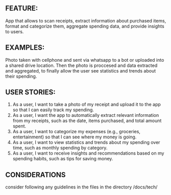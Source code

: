 ## FEATURE:

App that allows to scan receipts, extract information about purchased items, format and categorize them, aggregate spending data, and provide insights to users.

## EXAMPLES:

Photo taken with cellphone and sent via whatsapp to a bot or uploaded into a shared drive location. Then the photo is proccesed and data extracted and aggregated, to finally allow the user see statistics and trends about their spending.

## USER STORIES:
1. As a user, I want to take a photo of my receipt and upload it to the app so that I can easily track my spending.
2. As a user, I want the app to automatically extract relevant information from my receipts, such as the date, items purchased, and total amount spent.
3. As a user, I want to categorize my expenses (e.g., groceries, entertainment) so that I can see where my money is going.
4. As a user, I want to view statistics and trends about my spending over time, such as monthly spending by category.
5. As a user, I want to receive insights and recommendations based on my spending habits, such as tips for saving money.

## CONSIDERATIONS
consider following any guidelines in the files in the directory /docs/tech/